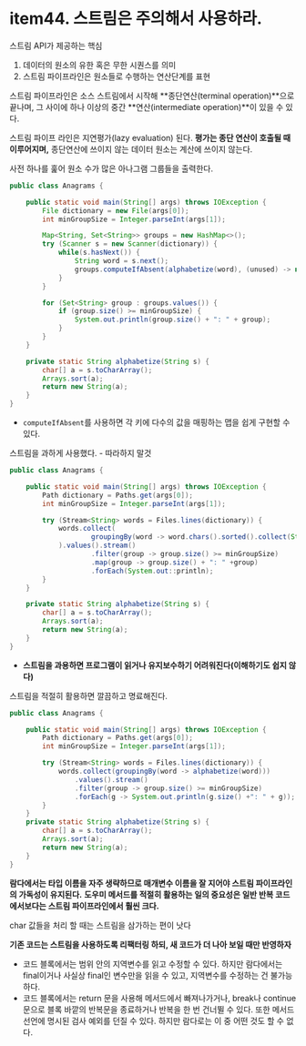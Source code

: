 # item44. 스트림은 주의해서 사용하라.

스트림 API가 제공하는 핵심 
1. 데이터의 원소의 유한 혹은 무한 시퀀스를 의미
2. 스트림 파이프라인은 원소들로 수행하는 연산단계를 표현

스트림 파이프라인은 소스 스트림에서 시작해 **종단연산(terminal operation)**으로 끝나며, 그 사이에 하나 이상의 중간 **연산(intermediate operation)**이 있을 수 있다.

스트림 파이프 라인은 지연평가(lazy evaluation) 된다. **평가는 종단 연산이 호출될 때 이루어지며,** 종단연산에 쓰이지 않는 데이터 원소는 계산에 쓰이지 않는다. 


사전 하나를 훑어 원소 수가 많은 아나그램 그룹들을 출력한다.
```java
public class Anagrams {

    public static void main(String[] args) throws IOException {
        File dictionary = new File(args[0]);
        int minGroupSize = Integer.parseInt(args[1]);

        Map<String, Set<String>> groups = new HashMap<>();
        try (Scanner s = new Scanner(dictionary)) {
            while(s.hasNext()) {
                String word = s.next();
                groups.computeIfAbsent(alphabetize(word), (unused) -> new TreeSet<>()).add(word);
            }
        }

        for (Set<String> group : groups.values()) {
            if (group.size() >= minGroupSize) {
                System.out.println(group.size() + ": " + group);
            }
        }
    }

    private static String alphabetize(String s) {
        char[] a = s.toCharArray();
        Arrays.sort(a);
        return new String(a);
    }
}
```
- `computeIfAbsent`를 사용하면 각 키에 다수의 값을 매핑하는 맵을 쉽게 구현할 수 있다. 

스트림을 과하게 사용했다. - 따라하지 말것
```java
public class Anagrams {

    public static void main(String[] args) throws IOException {
        Path dictionary = Paths.get(args[0]);
        int minGroupSize = Integer.parseInt(args[1]);

        try (Stream<String> words = Files.lines(dictionary)) {
            words.collect(
                    groupingBy(word -> word.chars().sorted().collect(StringBuilder::new, (sb, c) -> sb.append((char)c), StringBuilder::append).toString())
            ).values().stream()
                    .filter(group -> group.size() >= minGroupSize)
                    .map(group -> group.size() + ": " +group)
                    .forEach(System.out::println);
        }
    }

    private static String alphabetize(String s) {
        char[] a = s.toCharArray();
        Arrays.sort(a);
        return new String(a);
    }
}
```
- **스트림을 과용하면 프로그램이 읽거나 유지보수하기 어려워진다(이해하기도 쉽지 않다)**

스트림을 적절히 활용하면 깔끔하고 명료해진다.
```java
public class Anagrams {

    public static void main(String[] args) throws IOException {
        Path dictionary = Paths.get(args[0]);
        int minGroupSize = Integer.parseInt(args[1]);

        try (Stream<String> words = Files.lines(dictionary)) {
            words.collect(groupingBy(word -> alphabetize(word)))
                .values().stream()
                .filter(group -> group.size() >= minGroupSize)
                .forEach(g -> System.out.println(g.size() +": " + g));
        }
    }
    private static String alphabetize(String s) {
        char[] a = s.toCharArray();
        Arrays.sort(a);
        return new String(a);
    }
}
```

**람다에서는 타입 이름을 자주 생략하므로 매개변수 이름을 잘 지어야 스트림 파이프라인의 가독성이 유지된다.**
**도우미 메서드를 적절히 활용하는 일의 중요성은 일반 반복 코드에서보다는 스트림 파이프라인에서 훨씬 크다.**

char 값들을 처리 할 때는 스트림을 삼가하는 편이 낫다

**기존 코드는 스트림을 사용하도록 리팩터링 하되, 새 코드가 더 나아 보일 때만 반영하자**

  
- 코드 블록에서는 범위 안의 지역변수를 읽고 수정할 수 있다. 하지만 람다에서는 final이거나 사실상 final인 변수만을 읽을 수 있고, 지역변수를 수정하는 건 불가능하다. 
- 코드 블록에서는 return 문을 사용해 메서드에서 빠져나가거나, break나 continue 문으로 블록 바깥의 반복문을 종료하거나 반복을 한 번 건너뛸 수 있다. 또한 메서드 선언에 명시된 검사 예외를 던질 수 있다. 하지만 람다로는 이 중 어떤 것도 할 수 없다. 

